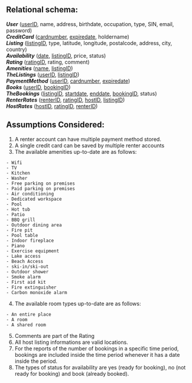 ## **Relational schema:**  
***User*** (<ins>userID</ins>, name, address, birthdate, occupation, type, SIN, email, password)  
***CreditCard*** (<ins>cardnumber</ins>, <ins>expiredate</ins>, holdername)  
***Listing*** (<ins>listingID</ins>, type, latitude, longitude, postalcode, address, city, country)  
***Availability*** (<ins>date</ins>, <ins>listingID</ins>, price, status)  
***Rating*** (<ins>ratingID</ins>, rating, comment)  
***Amenities*** (<ins>name</ins>, <ins>listingID</ins>)  
***TheListings*** (<ins>userID</ins>, <ins>listingID</ins>)  
***PaymentMethod*** (<ins>userID</ins>, <ins>cardnumber</ins>, <ins>expiredate</ins>)  
***Books*** (<ins>userID</ins>, <ins>bookingID</ins>)  
***TheBookings*** (<ins>listingID</ins>, <ins>startdate</ins>, <ins>enddate</ins>, <ins>bookingID</ins>, status)  
***RenterRates*** (<ins>renterID</ins>, <ins>ratingID</ins>, <ins>hostID</ins>, <ins>listingID</ins>)  
***HostRates*** (<ins>hostID</ins>, <ins>ratingID</ins>, <ins>renterID</ins>)

## **Assumptions Considered:**  
1. A renter account can have multiple payment method stored.
2. A single credit card can be saved by multiple renter accounts
3. The available amenities up-to-date are as follows:
  ```
  - Wifi
  - TV
  - Kitchen
  - Washer
  - Free parking on premises
  - Paid parking on premises
  - Air conditioning
  - Dedicated workspace
  - Pool
  - Hot tub
  - Patio
  - BBQ grill
  - Outdoor dining area
  - Fire pit
  - Pool table
  - Indoor fireplace
  - Piano
  - Exercise equipment
  - Lake access
  - Beach Access
  - ski-in/ski-out
  - Outdoor shower
  - Smoke alarm
  - First aid kit
  - Fire extinguisher 
  - Carbon monoxide alarm
  ```
4. The available room types up-to-date are as follows:
  ```
  - An entire place
  - A room
  - A shared room
  ```
5. Comments are part of the Rating
6. All host listing informations are valid locations.
7. For the reports of the number of bookings in a specific time period, bookings are included inside the time period whenever it has a date inside the period.
8. The types of status for availability are yes (ready for booking), no (not ready for booking) and book (already booked).
